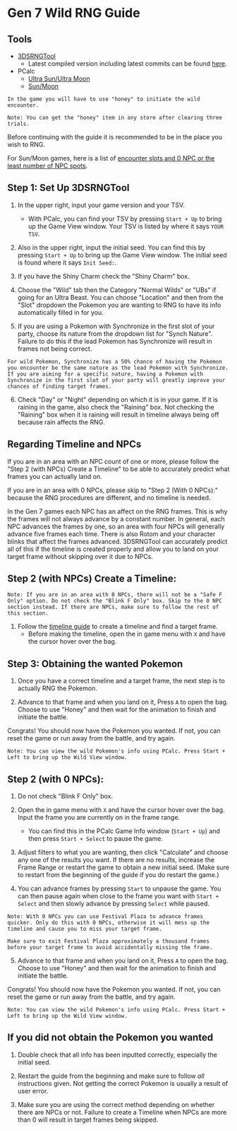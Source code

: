 # Gen 7 Wild RNG Guide

## Tools
- [3DSRNGTool](https://github.com/wwwwwwzx/3DSRNGTool/releases)
    - Latest compiled version including latest commits can be found [here](https://ci.appveyor.com/project/wwwwwwzx/3dsrngtool/build/artifacts).
- PCalc
    - [Ultra Sun/Ultra Moon](https://pokemonrng.com/downloads/pcalc/pcalc-usum.zip)
    - [Sun/Moon](https://pokemonrng.com/downloads/pcalc/pcalc-sm.zip)

```
In the game you will have to use "honey" to initiate the wild encounter.

Note: You can get the "honey" item in any store after clearing three trials.
```

Before continuing with the guide it is recommended to be in the place you wish to RNG.

For Sun/Moon games, here is a list of [encounter slots and 0 NPC or the least number of NPC spots](http://pokerng.forumcommunity.net/?t=59613020).


## Step 1: Set Up 3DSRNGTool

1. In the upper right, input your game version and your TSV.
    - With PCalc, you can find your TSV by pressing `Start + Up` to bring up the Game View window. Your TSV is listed by where it says `YOUR TSV`.

2. Also in the upper right, input the initial seed. You can find this by pressing `Start + Up` to bring up the Game View window. The initial seed is found where it says `Init Seed:`.

3. If you have the Shiny Charm check the "Shiny Charm" box.

4. Choose the "Wild" tab then the Category "Normal Wilds" or "UBs" if going for an Ultra Beast. You can choose "Location" and then from the "Slot" dropdown the Pokemon you are wanting to RNG to have its info automatically filled in for you.

5. If you are using a Pokemon with Synchronize in the first slot of your party, choose its nature from the dropdown list for "Synch Nature". Failure to do this if the lead Pokemon has Synchronize will result in frames not being correct.

```
For wild Pokemon, Synchronize has a 50% chance of having the Pokemon you encounter be the same nature as the lead Pokemon with Synchronize. If you are aiming for a specific nature, having a Pokemon with Synchronize in the first slot of your party will greatly improve your chances of finding target frames.
```

6. Check "Day" or "Night" depending on which it is in your game. If it is raining in the game, also check the "Raining" box. Not checking the "Raining" box when it is raining will result in timeline always being off because rain affects the RNG.

## Regarding Timeline and NPCs

If you are in an area with an NPC count of one or more, please follow the "Step 2 (with NPCs) Create a Timeline" to be able to accurately predict what frames you can actually land on.

If you are in an area with 0 NPCs, please skip to "Step 2 (With 0 NPCs):" because the RNG procedures are different, and no timeline is needed.

In the Gen 7 games each NPC has an affect on the RNG frames. This is why the frames will not always advance by a constant number. In general, each NPC advances the frames by one, so an area with four NPCs will generally advance five frames each time. There is also Rotom and your character blinks that affect the frames advanced. 3DSRNGTool can accurately predict all of this if the timeline is created properly and allow you to land on your target frame without skipping over it due to NPCs.

## Step 2 (with NPCs) Create a Timeline:

```
Note: If you are in an area with 0 NPCs, there will not be a "Safe F Only" option. Do not check the "Blink F Only" box. Skip to the 0 NPC section instead. If there are NPCs, make sure to follow the rest of this section.
```

1. Follow the [timeline guide](https://pokemonrng.com/guides/sm/en/Timeline%20Guide.md) to create a timeline and find a target frame.
    - Before making the timeline, open the in game menu with `X` and have the cursor hover over the bag.

## Step 3: Obtaining the wanted Pokemon

1. Once you have a correct timeline and a target frame, the next step is to actually RNG the Pokemon.

2. Advance to that frame and when you land on it, Press `A` to open the bag. Choose to use "Honey" and then wait for the animation to finish and initiate the battle.

Congrats! You should now have the Pokemon you wanted. If not, you can reset the game or run away from the battle, and try again.

```
Note: You can view the wild Pokemon's info using PCalc. Press Start + Left to bring up the Wild View window.
```

## Step 2 (with 0 NPCs):

1. Do not check "Blink F Only" box.

2. Open the in game menu with `X` and have the cursor hover over the bag. Input the frame you are currently on in the frame range.
    - You can find this in the PCalc Game Info window (`Start + Up`) and then press `Start + Select` to pause the game.

3. Adjust filters to what you are wanting, then click "Calculate" and choose any one of the results you want. If there are no results, increase the Frame Range or restart the game to obtain a new initial seed. (Make sure to restart from the beginning of the guide if you do restart the game.)

4. You can advance frames by pressing `Start` to unpause the game. You can then pause again when close to the frame you want with `Start + Select` and then slowly advance by pressing `Select` while paused.

```
Note: With 0 NPCs you can use Festival Plaza to advance frames quicker. Only do this with 0 NPCs, otherwise it will mess up the timeline and cause you to miss your target frame.

Make sure to exit Festival Plaza approximately a thousand frames before your target frame to avoid accidentally missing the frame.
```


5. Advance to that frame and when you land on it, Press `A` to open the bag. Choose to use "Honey" and then wait for the animation to finish and initiate the battle.

Congrats! You should now have the Pokemon you wanted. If not, you can reset the game or run away from the battle, and try again.

```
Note: You can view the wild Pokemon's info using PCalc. Press Start + Left to bring up the Wild View window.
```

## If you did not obtain the Pokemon you wanted

1. Double check that all info has been inputted correctly, especially the initial seed.

2. Restart the guide from the beginning and make sure to follow _all_ instructions given. Not getting the correct Pokemon is usually a result of user error.

3. Make sure you are using the correct method depending on whether there are NPCs or not. Failure to create a Timeline when NPCs are more than 0 will result in target frames being skipped.
